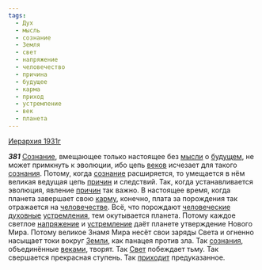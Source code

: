 ```yaml
---
tags:
  - Дух
  - мысль
  - сознание
  - Земля
  - свет
  - напряжение
  - человечество
  - причина
  - будущее
  - карма
  - приход
  - устремление
  - век
  - планета
---
```


[Иерархия 1931г](https://127.0.0.1:4002/agni/1931)

___381___
[Сознание](../../../tags/#[сознание](../../../tags/#сознание)), вмещающее только настоящее без [мысли](../../../tags/#мысль) о [будущем](../../../tags/#будущее), не может примкнуть к эволюции, ибо цепь [веков](../../../tags/#век) исчезает для такого [сознания](../../../tags/#[сознание](../../../tags/#сознание)). Потому, когда [сознание](../../../tags/#сознание) расширяется, то умещается в нём великая ведущая цепь [причин](../../../tags/#причина) и следствий. Так, когда устанавливается эволюция, явление [причин](../../../tags/#причина) так важно. В настоящее время, когда планета завершает свою [карму](../../../tags/#карма), конечно, плата за порождения так отражается на [человечестве](../../../tags/#человечество). Всё, что порождают [человеческие](../../../tags/#человечество) [духовные](../../../tags/#Дух) [устремления](../../../tags/#[устремление](../../../tags/#устремление)), тем окутывается планета. Потому каждое светлое [напряжение](../../../tags/#напряжение) и [устремление](../../../tags/#устремление) даёт планете утверждение Нового Мира. Потому великое Знамя Мира несёт свои заряды Света и огненно насыщает токи вокруг [Земли](../../../tags/#Земля), как панацея против зла. Так [сознания](../../../tags/#[сознание](../../../tags/#сознание)), объединённые [веками](../../../tags/#век), творят. Так [Свет](../../../tags/#свет) побеждает тьму. Так свершается прекрасная ступень. Так [приходит](../../../tags/#приход) предуказанное.   

